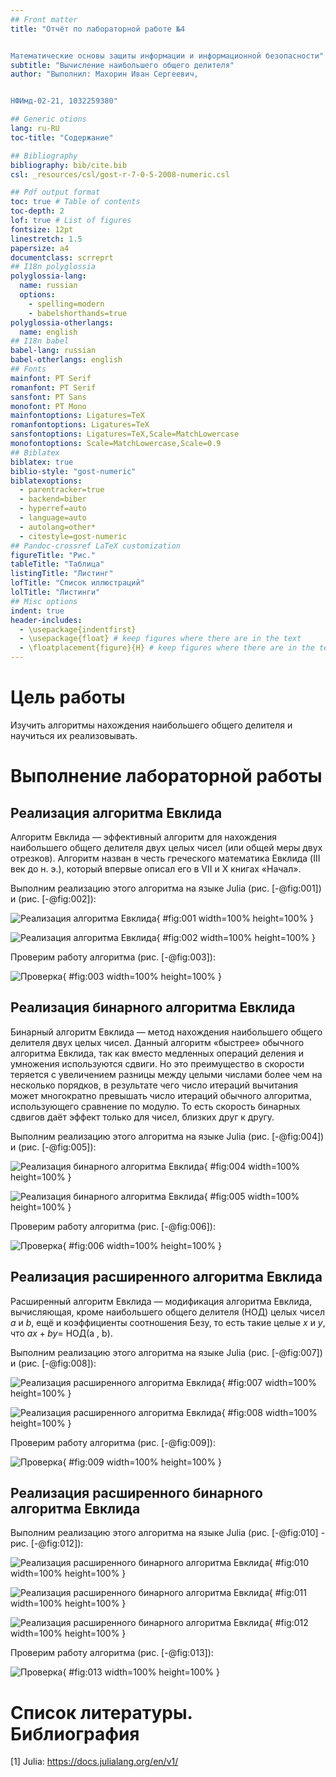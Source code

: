 ```yaml
---
## Front matter
title: "Отчёт по лабораторной работе №4


Математические основы защиты информации и информационной безопасности"
subtitle: "Вычисление наибольшего общего делителя"
author: "Выполнил: Махорин Иван Сергеевич, 


НФИмд-02-21, 1032259380"

## Generic otions
lang: ru-RU
toc-title: "Содержание"

## Bibliography
bibliography: bib/cite.bib
csl: _resources/csl/gost-r-7-0-5-2008-numeric.csl

## Pdf output format
toc: true # Table of contents
toc-depth: 2
lof: true # List of figures
fontsize: 12pt
linestretch: 1.5
papersize: a4
documentclass: scrreprt
## I18n polyglossia
polyglossia-lang:
  name: russian
  options:
	- spelling=modern
	- babelshorthands=true
polyglossia-otherlangs:
  name: english
## I18n babel
babel-lang: russian
babel-otherlangs: english
## Fonts
mainfont: PT Serif
romanfont: PT Serif
sansfont: PT Sans
monofont: PT Mono
mainfontoptions: Ligatures=TeX
romanfontoptions: Ligatures=TeX
sansfontoptions: Ligatures=TeX,Scale=MatchLowercase
monofontoptions: Scale=MatchLowercase,Scale=0.9
## Biblatex
biblatex: true
biblio-style: "gost-numeric"
biblatexoptions:
  - parentracker=true
  - backend=biber
  - hyperref=auto
  - language=auto
  - autolang=other*
  - citestyle=gost-numeric
## Pandoc-crossref LaTeX customization
figureTitle: "Рис."
tableTitle: "Таблица"
listingTitle: "Листинг"
lofTitle: "Список иллюстраций"
lolTitle: "Листинги"
## Misc options
indent: true
header-includes:
  - \usepackage{indentfirst}
  - \usepackage{float} # keep figures where there are in the text
  - \floatplacement{figure}{H} # keep figures where there are in the text
---
```


# Цель работы

Изучить алгоритмы нахождения наибольшего общего делителя и научиться их реализовывать.

# Выполнение лабораторной работы

## Реализация алгоритма Евклида

Алгоритм Евклида — эффективный алгоритм для нахождения наибольшего общего 
делителя двух целых чисел (или общей меры двух отрезков). Алгоритм назван в честь греческого математика Евклида 
(III век до н. э.), который впервые описал его в VII и X книгах «Начал».

Выполним реализацию этого алгоритма на языке Julia (рис. [-@fig:001]) и (рис. [-@fig:002]):

![Реализация алгоритма Евклида](image/1.PNG){ #fig:001 width=100% height=100% }

![Реализация алгоритма Евклида](image/2.PNG){ #fig:002 width=100% height=100% }

Проверим работу алгоритма (рис. [-@fig:003]):

![Проверка](image/3.PNG){ #fig:003 width=100% height=100% }

## Реализация бинарного алгоритма Евклида

Бинарный алгоритм Евклида — метод нахождения наибольшего общего делителя двух целых чисел. 
Данный алгоритм «быстрее» обычного алгоритма Евклида, так как вместо медленных операций деления и умножения используются сдвиги. 
Но это преимущество в скорости теряется с увеличением разницы между целыми числами более чем на несколько порядков, 
в результате чего число итераций вычитания может многократно превышать число итераций обычного алгоритма, использующего сравнение по модулю. 
То есть скорость бинарных сдвигов даёт эффект только для чисел, близких друг к другу.

Выполним реализацию этого алгоритма на языке Julia (рис. [-@fig:004]) и (рис. [-@fig:005]):

![Реализация бинарного алгоритма Евклида](image/4.PNG){ #fig:004 width=100% height=100% }

![Реализация бинарного алгоритма Евклида](image/5.PNG){ #fig:005 width=100% height=100% }

Проверим работу алгоритма (рис. [-@fig:006]):

![Проверка](image/6.PNG){ #fig:006 width=100% height=100% }

## Реализация расширенного алгоритма Евклида

Расширенный алгоритм Евклида — модификация алгоритма Евклида, вычисляющая, 
кроме наибольшего общего делителя (НОД) целых чисел $a$ и $b$, ещё и коэффициенты соотношения Безу, 
то есть такие целые $x$ и $y$, что $ax + by =$ НОД(a , b).

Выполним реализацию этого алгоритма на языке Julia (рис. [-@fig:007]) и (рис. [-@fig:008]):

![Реализация расширенного алгоритма Евклида](image/7.PNG){ #fig:007 width=100% height=100% }

![Реализация расширенного алгоритма Евклида](image/8.PNG){ #fig:008 width=100% height=100% }

Проверим работу алгоритма (рис. [-@fig:009]):

![Проверка](image/9.PNG){ #fig:009 width=100% height=100% }

## Реализация расширенного бинарного алгоритма Евклида

Выполним реализацию этого алгоритма на языке Julia (рис. [-@fig:010] - рис. [-@fig:012]):

![Реализация расширенного бинарного алгоритма Евклида](image/10.PNG){ #fig:010 width=100% height=100% }

![Реализация расширенного бинарного алгоритма Евклида](image/11.PNG){ #fig:011 width=100% height=100% }

![Реализация расширенного бинарного алгоритма Евклида](image/12.PNG){ #fig:012 width=100% height=100% }

Проверим работу алгоритма (рис. [-@fig:013]):

![Проверка](image/13.PNG){ #fig:013 width=100% height=100% }

# Список литературы. Библиография

[1] Julia: https://docs.julialang.org/en/v1/